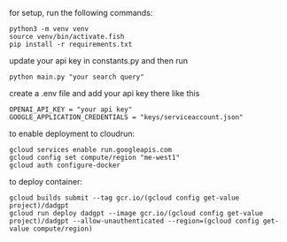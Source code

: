 for setup, run the following commands:

```fish
python3 -m venv venv
source venv/bin/activate.fish
pip install -r requirements.txt
```
update your api key in constants.py and then run

```fish
python main.py "your search query"
```

create a .env file and add your api key there like this 

```
OPENAI_API_KEY = "your api key"
GOOGLE_APPLICATION_CREDENTIALS = "keys/serviceaccount.json"
```

to enable deployment to cloudrun:
```fish
gcloud services enable run.googleapis.com
gcloud config set compute/region "me-west1"
gcloud auth configure-docker
```

to deploy container:
```fish
gcloud builds submit --tag gcr.io/(gcloud config get-value project)/dadgpt
gcloud run deploy dadgpt --image gcr.io/(gcloud config get-value project)/dadgpt --allow-unauthenticated --region=(gcloud config get-value compute/region)
```
